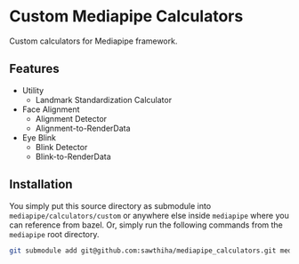 # Custom Mediapipe Calculators
Custom calculators for Mediapipe framework.

## Features
- Utility
    - Landmark Standardization Calculator
- Face Alignment
    - Alignment Detector
    - Alignment-to-RenderData
- Eye Blink
    - Blink Detector
    - Blink-to-RenderData

## Installation
You simply put this source directory as submodule into `mediapipe/calculators/custom` or anywhere else inside `mediapipe` where you can reference from bazel. Or, simply run the following commands from the `mediapipe` root directory.

```bash
git submodule add git@github.com:sawthiha/mediapipe_calculators.git mediapipe/calculators/custom
```
